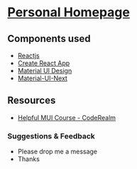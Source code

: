 # [Personal Homepage](www.tobiasleinss.ml)

## Components used

* [Reactjs](https://reactjs.org/)
* [Create React App](https://github.com/facebookincubator/create-react-app)
* [Material UI Design](https://material.io/)
* [Material-UI-Next](https://material-ui-next.com/)

## Resources

* [Helpful MUI Course - CodeRealm](https://www.youtube.com/watch?v=xm4LX5fJKZ8&list=PLcCp4mjO-z98WAu4sd0eVha1g-NMfzHZk)

### Suggestions & Feedback

* Please drop me a message
* Thanks
